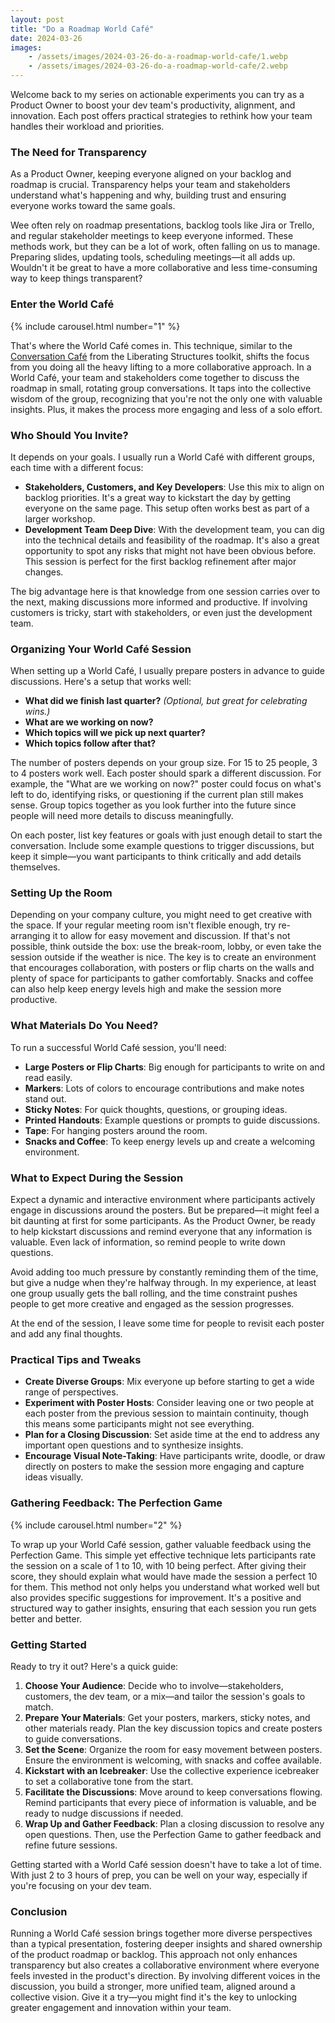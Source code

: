 ```yaml
---
layout: post
title: "Do a Roadmap World Café"
date: 2024-03-26
images:
    - /assets/images/2024-03-26-do-a-roadmap-world-cafe/1.webp
    - /assets/images/2024-03-26-do-a-roadmap-world-cafe/2.webp
---
```


Welcome back to my series on actionable experiments you can try as a Product Owner to boost your dev team's productivity, alignment, and innovation. Each post offers practical strategies to rethink how your team handles their workload and priorities.

### The Need for Transparency

As a Product Owner, keeping everyone aligned on your backlog and roadmap is crucial. Transparency helps your team and stakeholders understand what's happening and why, building trust and ensuring everyone works toward the same goals.

Wee often rely on roadmap presentations, backlog tools like Jira or Trello, and regular stakeholder meetings to keep everyone informed. These methods work, but they can be a lot of work, often falling on us to manage. Preparing slides, updating tools, scheduling meetings—it all adds up. Wouldn't it be great to have a more collaborative and less time-consuming way to keep things transparent?
### Enter the World Café

{% include carousel.html number="1" %}

That's where the World Café comes in. This technique, similar to the [Conversation Café](http://www.liberatingstructures.com/22-conversation-cafe/) from the Liberating Structures toolkit, shifts the focus from you doing all the heavy lifting to a more collaborative approach. In a World Café, your team and stakeholders come together to discuss the roadmap in small, rotating group conversations. It taps into the collective wisdom of the group, recognizing that you're not the only one with valuable insights. Plus, it makes the process more engaging and less of a solo effort.
### Who Should You Invite?

It depends on your goals. I usually run a World Café with different groups, each time with a different focus:
- **Stakeholders, Customers, and Key Developers**: Use this mix to align on backlog priorities. It's a great way to kickstart the day by getting everyone on the same page. This setup often works best as part of a larger workshop.
- **Development Team Deep Dive**: With the development team, you can dig into the technical details and feasibility of the roadmap. It's also a great opportunity to spot any risks that might not have been obvious before. This session is perfect for the first backlog refinement after major changes.

The big advantage here is that knowledge from one session carries over to the next, making discussions more informed and productive. If involving customers is tricky, start with stakeholders, or even just the development team.

### Organizing Your World Café Session

When setting up a World Café, I usually prepare posters in advance to guide discussions. Here's a setup that works well:

- **What did we finish last quarter?** _(Optional, but great for celebrating wins.)_
- **What are we working on now?**
- **Which topics will we pick up next quarter?**
- **Which topics follow after that?**

The number of posters depends on your group size. For 15 to 25 people, 3 to 4 posters work well. Each poster should spark a different discussion. For example, the "What are we working on now?" poster could focus on what's left to do, identifying risks, or questioning if the current plan still makes sense. Group topics together as you look further into the future since people will need more details to discuss meaningfully.

On each poster, list key features or goals with just enough detail to start the conversation. Include some example questions to trigger discussions, but keep it simple—you want participants to think critically and add details themselves.
### Setting Up the Room

Depending on your company culture, you might need to get creative with the space. If your regular meeting room isn't flexible enough, try re-arranging it to allow for easy movement and discussion. If that's not possible, think outside the box: use the break-room, lobby, or even take the session outside if the weather is nice. The key is to create an environment that encourages collaboration, with posters or flip charts on the walls and plenty of space for participants to gather comfortably. Snacks and coffee can also help keep energy levels high and make the session more productive.
### What Materials Do You Need?

To run a successful World Café session, you'll need:

- **Large Posters or Flip Charts**: Big enough for participants to write on and read easily.
- **Markers**: Lots of colors to encourage contributions and make notes stand out.
- **Sticky Notes**: For quick thoughts, questions, or grouping ideas.
- **Printed Handouts**: Example questions or prompts to guide discussions.
- **Tape**: For hanging posters around the room.
- **Snacks and Coffee**: To keep energy levels up and create a welcoming environment.

### What to Expect During the Session

Expect a dynamic and interactive environment where participants actively engage in discussions around the posters. But be prepared—it might feel a bit daunting at first for some participants. As the Product Owner, be ready to help kickstart discussions and remind everyone that any information is valuable. Even lack of information, so remind people to write down questions.

Avoid adding too much pressure by constantly reminding them of the time, but give a nudge when they're halfway through. In my experience, at least one group usually gets the ball rolling, and the time constraint pushes people to get more creative and engaged as the session progresses.

At the end of the session, I leave some time for people to revisit each poster and add any final thoughts.

### Practical Tips and Tweaks

- **Create Diverse Groups**: Mix everyone up before starting to get a wide range of perspectives.
- **Experiment with Poster Hosts**: Consider leaving one or two people at each poster from the previous session to maintain continuity, though this means some participants might not see everything.
- **Plan for a Closing Discussion**: Set aside time at the end to address any important open questions and to synthesize insights.
- **Encourage Visual Note-Taking**: Have participants write, doodle, or draw directly on posters to make the session more engaging and capture ideas visually.
### Gathering Feedback: The Perfection Game

{% include carousel.html number="2" %}

To wrap up your World Café session, gather valuable feedback using the Perfection Game. This simple yet effective technique lets participants rate the session on a scale of 1 to 10, with 10 being perfect. After giving their score, they should explain what would have made the session a perfect 10 for them. This method not only helps you understand what worked well but also provides specific suggestions for improvement. It's a positive and structured way to gather insights, ensuring that each session you run gets better and better.
### Getting Started

Ready to try it out? Here's a quick guide:

1. **Choose Your Audience**: Decide who to involve—stakeholders, customers, the dev team, or a mix—and tailor the session's goals to match.
2. **Prepare Your Materials**: Get your posters, markers, sticky notes, and other materials ready. Plan the key discussion topics and create posters to guide conversations.
3. **Set the Scene**: Organize the room for easy movement between posters. Ensure the environment is welcoming, with snacks and coffee available.
4. **Kickstart with an Icebreaker**: Use the collective experience icebreaker to set a collaborative tone from the start.
5. **Facilitate the Discussions**: Move around to keep conversations flowing. Remind participants that every piece of information is valuable, and be ready to nudge discussions if needed.
6. **Wrap Up and Gather Feedback**: Plan a closing discussion to resolve any open questions. Then, use the Perfection Game to gather feedback and refine future sessions.

Getting started with a World Café session doesn't have to take a lot of time. With just 2 to 3 hours of prep, you can be well on your way, especially if you're focusing on your dev team.
### Conclusion

Running a World Café session brings together more diverse perspectives than a typical presentation, fostering deeper insights and shared ownership of the product roadmap or backlog. This approach not only enhances transparency but also creates a collaborative environment where everyone feels invested in the product's direction. By involving different voices in the discussion, you build a stronger, more unified team, aligned around a collective vision. Give it a try—you might find it's the key to unlocking greater engagement and innovation within your team.